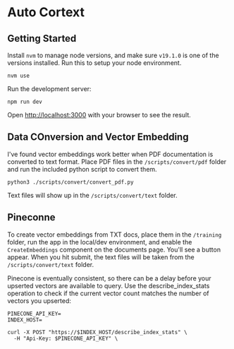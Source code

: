 # Auto Cortext

## Getting Started

Install `nvm` to manage node versions, and make sure `v19.1.0` is one of the versions installed. Run this to setup your node environment.

```shell
nvm use
```

Run the development server:

```shell
npm run dev
```

Open [http://localhost:3000](http://localhost:3000) with your browser to see the result.

## Data COnversion and Vector Embedding

I've found vector embeddings work better when PDF documentation is converted to text format. Place PDF files in the `/scripts/convert/pdf` folder and run the included python script to convert them.

```shell
python3 ./scripts/convert/convert_pdf.py
```

Text files will show up in the `/scripts/convert/text` folder.

## Pineconne

To create vector embeddings from TXT docs, place them in the `/training` folder, run the app in the local/dev environment, and enable the `CreateEmbeddings` component on the documents page. You'll see a button appear. When you hit submit, the text files will be taken from the `/scripts/convert/text` folder.

Pinecone is eventually consistent, so there can be a delay before your upserted vectors are available to query. Use the describe_index_stats operation to check if the current vector count matches the number of vectors you upserted:

```shell
PINECONE_API_KEY=
INDEX_HOST=

curl -X POST "https://$INDEX_HOST/describe_index_stats" \
  -H "Api-Key: $PINECONE_API_KEY" \
```
